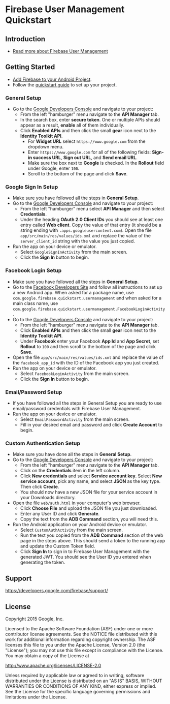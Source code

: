 Firebase User Management Quickstart
==============================

Introduction
------------

- [Read more about Firebase User Management](https://developers.google.com/firebase/)

Getting Started
---------------

- [Add Firebase to your Android Project](https://developers.google.com/firebase/docs/android/setup).
- Follow the [quickstart guide](https://developers.google.com/firebase/docs/) to set up your project.


### General Setup

- Go to the [Google Developers Console](https://console.developers.google.com/project) and navigate to your project:
    - From the left "hamburger" menu navigate to the **API Manager** tab.
    - In the search box, enter **secure token**. One or multiple APIs should appear
      as a result, **enable** all of them individually.
    - Click **Enabled APIs** and then click the small **gear** icon next to the
      **Identity Toolkit API**.
        - For **Widget URL** select `https://www.google.com` from the dropdown menu.
        - Enter `https://www.google.com` for all of the following fields:
          **Sign-in success URL**, **Sign out URL**, and **Send email URL**.
        - Make sure the box next to **Google** is checked. In the **Rollout** field under
          Google, enter `100`.
        - Scroll to the bottom of the page and click **Save**.


### Google Sign In Setup

- Make sure you have followed all the steps in **General Setup**.
- Go to the [Google Developers Console](https://console.developers.google.com/project) and navigate to your project:
  - From the left "hamburger" menu select **API Manager** and then select **Credentials**. 
  - Under the heading **OAuth 2.0 Client IDs** you should see at least one entry called
    **Web client**.  Copy the value of that entry (it should be a string ending with
    `.apps.googleusercontent.com`). Open the file `app/src/main/res/values/ids.xml`
    and replace the value of the `server_client_id` string with the value you just copied.
- Run the app on your device or emulator.
    - Select `GoogleSignInActivity` from the main screen.
    - Click the **Sign In** button to begin.

### Facebook Login Setup

- Make sure you have followed all the steps in **General Setup**.
- Go to the [Facebook Developers Site](https://developers.facebook.com) and follow all
  instructions to set up a new Android app. When asked for a package name, use
  `com.google.firebase.quickstart.usermanagement` and when asked for a main class name,
  use `com.google.firebase.quickstart.usermanagement.FacebookLoginActivity`.
- Go to the [Google Developers Console](https://console.developers.google.com/project) and navigate to your project:
    - From the left "hamburger" menu navigate to the **API Manager** tab.
    - Click **Enabled APIs** and then click the small **gear** icon next to the
      **Identity Toolkit API**.
    - Under **Facebook** enter your Facebook **App Id** and **App Secret**, set **Rollout**
      to `100` and then scroll to the bottom of the page and click **Save**.
- Open the file `app/src/main/res/values/ids.xml` and replace the value of the `facebook_app_id` with the ID of the Facebook app you just created.
- Run the app on your device or emulator.
    - Select `FacebookLoginActivity` from the main screen.
    - Click the **Sign In** button to begin.



### Email/Password Setup

- If you have followed all the steps in General Setup you are ready to use email/password
  credentials with Firebase User Management.
- Run the app on your device or emulator.
    - Select `EmailPasswordActivity` from the main screen.
    - Fill in your desired email and password and click **Create Account** to begin.


### Custom Authentication Setup

- Make sure you have done all the steps in **General Setup**.
- Go to the [Google Developers Console](https://console.developers.google.com/project) and navigate to your project:
    - From the left "hamburger" menu navigate to the **API Manager** tab.
    - Click on the **Credentials** item in the left column.
    - Click **New credentials** and select **Service account key**. Select **New service account**,
    pick any name, and select **JSON** as the key type. Then click **Create**.
    - You should now have a new JSON file for your service account in your Downloads directory.
- Open the file `web/auth.html` in your computer's web browser.
    - Click **Choose File** and upload the JSON file you just downloaded.
    - Enter any User ID and click **Generate**.
    - Copy the text from the **ADB Command** section, you will need this.
- Run the Android application on your Android device or emulator.
    - Select `CustomAuthActivity` from the main screen.
    - Run the text you copied from the **ADB Command** section of the web page in the steps above.
      This should send a token to the running app and update the Custom Token field.
    - Click **Sign In** to sign in to Firebase User Management with the generated JWT. You should
      see the User ID you entered when generating the token.


Support
-------

https://developers.google.com/firebase/support/

License
-------

Copyright 2015 Google, Inc.

Licensed to the Apache Software Foundation (ASF) under one or more contributor
license agreements.  See the NOTICE file distributed with this work for
additional information regarding copyright ownership.  The ASF licenses this
file to you under the Apache License, Version 2.0 (the "License"); you may not
use this file except in compliance with the License.  You may obtain a copy of
the License at

  http://www.apache.org/licenses/LICENSE-2.0

Unless required by applicable law or agreed to in writing, software
distributed under the License is distributed on an "AS IS" BASIS, WITHOUT
WARRANTIES OR CONDITIONS OF ANY KIND, either express or implied.  See the
License for the specific language governing permissions and limitations under
the License.

